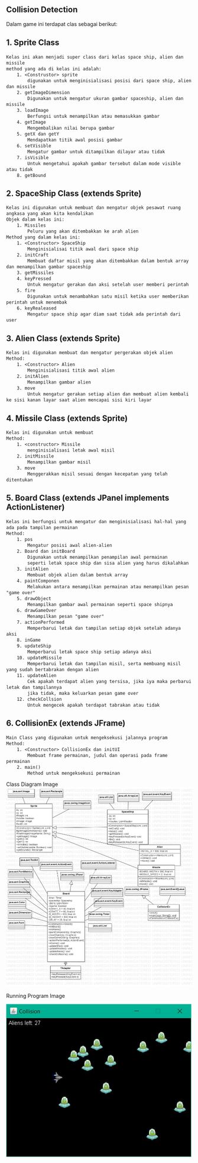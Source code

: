 ## Collision Detection 

Dalam game ini terdapat clas sebagai berikut:

## 1. Sprite Class
	Kelas ini akan menjadi super class dari kelas space ship, alien dan missile
	method yang ada di kelas ini adalah:
		1. <Construstor> sprite 
			digunakan untuk menginisialisasi posisi dari space ship, alien dan missile 
		2. getImageDimension
			Digunakan untuk mengatur ukuran gambar spaceship, alien dan missile
		3. loadImage
			Berfungsi untuk menampilkan atau memasukkan gambar
		4. getImage 
			Mengembalikan nilai berupa gambar
		5. getX dan getY
			Mendapatkan titik awal posisi gambar
		6. setVisible
			Mengatur gambar untuk ditampilkan dilayar atau tidak
		7. isVisible 
			Untuk mengetahui apakah gambar tersebut dalam mode visible atau tidak
		8. getBound 
## 2. SpaceShip Class (extends Sprite)
	Kelas ini digunakan untuk membuat dan mengatur objek pesawat ruang angkasa yang akan kita kendalikan
	Objek dalam kelas ini:
		1. Missiles
			Peluru yang akan ditembakkan ke arah alien
	Method yang dalam kelas ini:
		1. <Constructor> SpaceShip
			Menginisialisai titik awal dari space ship
		2. initCraft
			Membuat daftar misil yang akan ditembakkan dalam bentuk array dan menampilkan gambar spaceship
		3. getMissiles
		4. keyPressed
			Untuk mengatur gerakan dan aksi setelah user memberi perintah
		5. fire
			Digunakan untuk menambahkan satu misil ketika user memberikan perintah untuk menembak
		6. keyRealeased
			Mengatur space ship agar diam saat tidak ada perintah dari user
## 3. Alien Class (extends Sprite)
	Kelas ini digunakan membuat dan mengatur pergerakan objek alien
	Method:
		1. <Constructor> Alien
			Menginisialisasi titik awal alien
		2. initAlien
			Menampilkan gambar alien
		3. move
			Untuk mengatur gerakan setiap alien dan membuat alien kembali ke sisi kanan layar saat alien mencapai sisi kiri layar
## 4. Missile Class (extends Sprite)
	Kelas ini digunakan untuk membuat 
	Method:
		1. <constructor> Missile
			menginisialisasi letak awal misil
		2. initMissile
			Menampilkan gambar misil
		3. move
			Menggerakkan misil sesuai dengan kecepatan yang telah ditentukan
## 5. Board Class (extends JPanel implements ActionListener)
	Kelas ini berfungsi untuk mengatur dan menginisialisasi hal-hal yang ada pada tampilan permainan
	Method:
		1. pos
			Mengatur posisi awal alien-alien
		2. Board dan initBoard
			Digunakan untuk menampilkan penampilan awal permainan
			seperti letak space ship dan sisa alien yang harus dikalahkan
		3. initAlien
			Membuat objek alien dalam bentuk array
		4. paintComponen
			Melakukan antara menampilkan permainan atau menampilkan pesan "game over"
		5. drawObject
			Menampilkan gambar awal permainan seperti space shipnya
		6. drawGameOver
			Menampilkan pesan "game over"
		7. actionPerformed
			Memperbarui letak dan tampilan setiap objek setelah adanya aksi
		8. inGame
		9. updateShip
			Memperbarui letak space ship setiap adanya aksi
		10. updateMissile
			Memperbarui letak dan tampilan misil, serta membuang misil yang sudah bertabrakan dengan alien
		11. updateAlien
			Cek apakah terdapat alien yang tersisa, jika iya maka perbarui letak dan tampilannya
			jika tidak, maka keluarkan pesan game over
		12. checkCollsion
			Untuk mengecek apakah terdapat tabrakan atau tidak
## 6. CollisionEx (extends JFrame)
	Main Class yang digunakan untuk mengeksekusi jalannya program
	Method:
		1. <Constructor> CollisionEx dan initUI
			Membuat frame permainan, judul dan operasi pada frame permainan
		2. main()
			Method untuk mengeksekusi permainan
	
Class Diagram Image
![](img/Pogram.jpg)

Running Program Image

![](img/StarUML.jpg)
